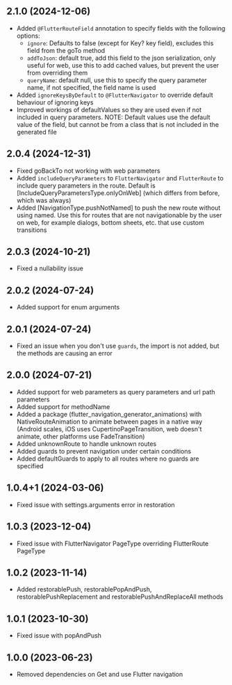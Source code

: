 ## 2.1.0 (2024-12-06)

- Added `@FlutterRouteField` annotation to specify fields with the following options:
    - `ignore`: Defaults to false (except for Key? key field), excludes this field from the goTo method
    - `addToJson`: default true, add this field to the json serialization, only useful for web, use this to add cached values, but prevent the user from overriding them
    - `queryName`: default null, use this to specify the query parameter name, if not specified, the field name is used
- Added `ignoreKeysByDefault` to `@FlutterNavigator` to override default behaviour of ignoring keys
- Improved workings of defaultValues so they are used even if not included in query parameters. NOTE: Default values use the default value of the field, but cannot be from a class that is not included in the generated file

## 2.0.4 (2024-12-31)

- Fixed goBackTo not working with web parameters
- Added `includeQueryParameters` to `FlutterNavigator` and `FlutterRoute` to include query parameters in the route. Default is [IncludeQueryParametersType.onlyOnWeb] (which differs from before, which was always)
- Added [NavigationType.pushNotNamed] to push the new route without using named. Use this for routes that are not navigationable by the user on web, for example dialogs, bottom sheets, etc. that use custom transitions

## 2.0.3 (2024-10-21)

- Fixed a nullability issue

## 2.0.2 (2024-07-24)

- Added support for enum arguments

## 2.0.1 (2024-07-24)

- Fixed an issue when you don't use `guards`, the import is not added, but the methods are causing an error

## 2.0.0 (2024-07-21)

- Added support for web parameters as query parameters and url path parameters
- Added support for methodName
- Added a package (flutter_navigation_generator_animations) with NativeRouteAnimation to animate between pages in a native way (Android scales, iOS uses CupertinoPageTransition, web doesn't animate, other platforms use FadeTransition)
- Added unknownRoute to handle unknown routes
- Added guards to prevent navigation under certain conditions
- Added defaultGuards to apply to all routes where no guards are specified

## 1.0.4+1 (2024-03-06)

- Fixed issue with settings.arguments error in restoration

## 1.0.3 (2023-12-04)

- Fixed issue with FlutterNavigator PageType overriding FlutterRoute PageType

## 1.0.2 (2023-11-14)

- Added restorablePush, restorablePopAndPush, restorablePushReplacement and restorablePushAndReplaceAll methods

## 1.0.1 (2023-10-30)

- Fixed issue with popAndPush

## 1.0.0 (2023-06-23)

- Removed dependencies on Get and use Flutter navigation